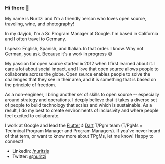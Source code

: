### Hi there 👋

My name is Nuritzi and I'm a friendly person who loves open source, traveling, wine, and photography!

In my dayjob, I'm a Sr. Program Manager at Google. I'm based in California and I often travel to Germany. 

I speak: English, Spanish, and Itialian. In that order. I know. Why not German, you ask. Because it's a work in progress 😅

My passion for open source started in 2012 when I first learned about it. I care a lot about social impact, and I love that open source allows people to collaborate across the globe. Open source enables people to solve the challenges that they see in their area, and it is something that is based on the principle of freedom. 

As a non-engineer, I bring another set of skills to open source -- especially around strategy and operations. I deeply believe that it takes a diverse set of people to build technology that scales and which is sustainable. As a result, I do my best to create environments of inclusivity and where people feel excited to collaborate. 

I work at Google and lead the [Flutter](https://github.com/flutter) & [Dart](https://github.com/dart-lang) T/Pgm team (T/PgMs = Technical Program Manager and Program Managers). If you've never heard of that term, or want to know more about TPgMs, let me know! Happy to connect!

- LinkedIn: [/nuritzis](https://www.linkedin.com/in/nuritzis/)
- Twitter: [@nuritzi](https://twitter.com/1nuritzi)


<!--
**nuritzi/nuritzi** is a ✨ _special_ ✨ repository because its `README.md` (this file) appears on your GitHub profile.

Here are some ideas to get you started:

- 🔭 I’m currently working on ...
- 🌱 I’m currently learning ...
- 👯 I’m looking to collaborate on ...
- 🤔 I’m looking for help with ...
- 💬 Ask me about ...
- 📫 How to reach me: ...
- 😄 Pronouns: ...
- ⚡ Fun fact: ...
-->
